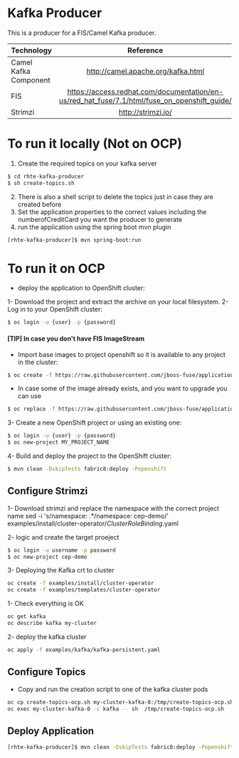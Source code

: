 # Kafka Producer

This is a producer for a FIS/Camel Kafka producer. 

| Technology                 |   Reference         |
| -------------              |:-------------:|
| Camel Kafka Component      |  <http://camel.apache.org/kafka.html> |
|  FIS                       |   <https://access.redhat.com/documentation/en-us/red_hat_fuse/7.1/html/fuse_on_openshift_guide/>      |
| Strimzi             | <http://strimzi.io/> |


# To run it locally (Not on OCP)
1. Create the required topics on your kafka server
```sh
$ cd rhte-kafka-producer
$ sh create-topics.sh 
```
2. There is also a shell script to delete the topics just in case they are created before
3. Set the application properties to the correct values including the numberofCreditCard you want the producer to generate
4. run the application using the spring boot mvn plugin
```sh
[rhte-kafka-producer]$ mvn spring-boot:run
```
# To run it on OCP
* deploy the application to OpenShift cluster:

1- Download the project and extract the archive on your local filesystem.
2- Log in to your OpenShift cluster:
```sh
$ oc login -u {user} -p {password}
```
#### [TIP] In case you don't have FIS ImageStream ####
* Import base images to project openshift so it is available to any project in the cluster:

```sh
$ oc create -f https://raw.githubusercontent.com/jboss-fuse/application-templates/master/fis-image-streams.json -n openshift
```
* In case some of the image already exists, and you want to upgrade you can use 
```sh
$ oc replace -f https://raw.githubusercontent.com/jboss-fuse/application-templates/master/fis-image-streams.json  -n openshift
```
3- Create a new OpenShift project or using an existing one:
```sh
$ oc login -u {user} -p {password}
$ oc new-project MY_PROJECT_NAME
```
4- Build and deploy the project to the OpenShift cluster:
```sh
$ mvn clean -DskipTests fabric8:deploy -Popenshift
```
## Configure Strimzi ##
1- Download strimzi and replace the namespace with the correct project name
sed -i 's/namespace: .*/namespace: cep-demo/' examples/install/cluster-operator/*ClusterRoleBinding*.yaml

2- logic and create the target proeject 
```sh
$ oc login -u username -p password
$ oc new-project cep-demo
```
3- Deploying the Kafka crt to cluster
```sh
oc create -f examples/install/cluster-operator
oc create -f examples/templates/cluster-operator
```
  1- Check everything is OK
```sh
oc get kafka
oc describe kafka my-cluster
```

 2- deploy the kafka cluster
```sh
oc apply -f examples/kafka/kafka-persistent.yaml
```
## Configure Topics ##
* Copy and run the creation script to one of the kafka cluster pods
```sh
oc cp create-topics-ocp.sh my-cluster-kafka-0:/tmp/create-topics-ocp.sh -c kafka
oc exec my-cluster-kafka-0 -c kafka -- sh  /tmp/create-topics-ocp.sh 
```
## Deploy Application ##
```sh
[rhte-kafka-producer]$ mvn clean -DskipTests fabric8:deploy -Popenshift
```
